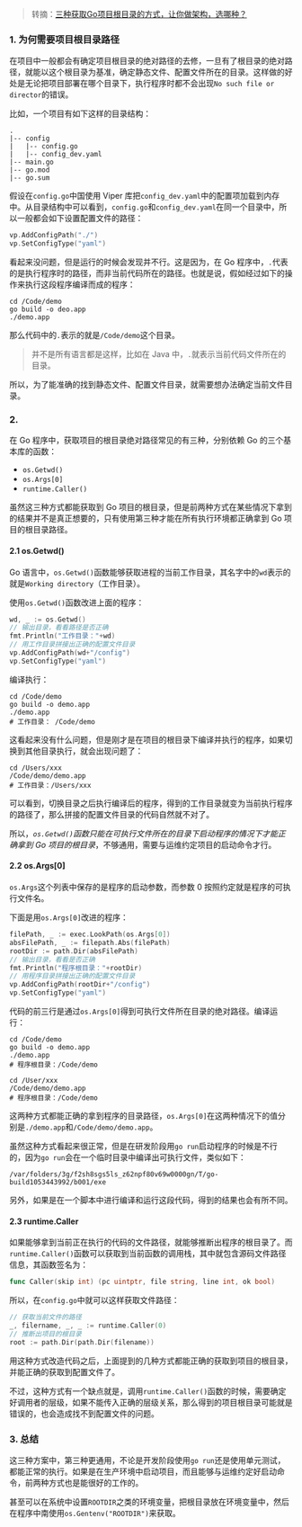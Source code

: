 > 转摘：[三种获取Go项目根目录的方式，让你做架构，选哪种？](https://mp.weixin.qq.com/s/ws0fcHi-DzCN5PrJNDNKog)

### 1. 为何需要项目根目录路径

在项目中一般都会有确定项目根目录的绝对路径的去修，一旦有了根目录的绝对路径，就能以这个根目录为基准，确定静态文件、配置文件所在的目录。这样做的好处是无论把项目部署在哪个目录下，执行程序时都不会出现`No such file or director`的错误。

比如，一个项目有如下这样的目录结构：

```text
.
|-- config
|   |-- config.go
|   |-- config_dev.yaml
|-- main.go
|-- go.mod
|-- go.sum
```

假设在`config.go`中国使用 Viper 库把`config_dev.yaml`中的配置项加载到内存中。从目录结构中可以看到，`config.go`和`config_dev.yaml`在同一个目录中，所以一般都会如下设置配置文件的路径：

```go
vp.AddConfigPath("./")
vp.SetConfigType("yaml")
```

看起来没问题，但是运行的时候会发现并不行。这是因为，在 Go 程序中，`.`代表的是执行程序时的路径，而非当前代码所在的路径。也就是说，假如经过如下的操作来执行这段程序编译而成的程序：

```shell
cd /Code/demo
go build -o deo.app
./demo.app
```

那么代码中的`.`表示的就是`/Code/demo`这个目录。

> 并不是所有语言都是这样，比如在 Java 中，`.`就表示当前代码文件所在的目录。

所以，为了能准确的找到静态文件、配置文件目录，就需要想办法确定当前文件目录。

### 2. 

在 Go 程序中，获取项目的根目录绝对路径常见的有三种，分别依赖 Go 的三个基本库的函数：

* `os.Getwd()`
* `os.Args[0]`
* `runtime.Caller()`

虽然这三种方式都能获取到 Go 项目的根目录，但是前两种方式在某些情况下拿到的结果并不是真正想要的，只有使用第三种才能在所有执行环境都正确拿到 Go 项目的根目录路径。

#### 2.1 os.Getwd()

Go 语言中，`os.Getwd()`函数能够获取进程的当前工作目录，其名字中的`wd`表示的就是`Working directory`（工作目录）。

使用`os.Getwd()`函数改进上面的程序：

```go
wd, _ := os.Getwd()
// 输出目录，看看路径是否正确
fmt.Println("工作目录："+wd)
// 用工作目录拼接出正确的配置文件目录
vp.AddConfigPath(wd+"/config")
vp.SetConfigType("yaml")
```

编译执行：

```shell
cd /Code/demo
go build -o demo.app
./demo.app
# 工作目录： /Code/demo
```

这看起来没有什么问题，但是刚才是在项目的根目录下编译并执行的程序，如果切换到其他目录执行，就会出现问题了：

```shell
cd /Users/xxx
/Code/demo/demo.app
# 工作目录：/Users/xxx
```

可以看到，切换目录之后执行编译后的程序，得到的工作目录就变为当前执行程序的路径了，那么拼接的配置文件目录的代码自然就不对了。

所以，*`os.Getwd()`函数只能在可执行文件所在的目录下启动程序的情况下才能正确拿到 Go 项目的根目录*，不够通用，需要与运维约定项目的启动命令才行。

#### 2.2 os.Args[0]

`os.Args`这个列表中保存的是程序的启动参数，而参数 0 按照约定就是程序的可执行文件名。

下面是用`os.Args[0]`改进的程序：

```go
filePath, _ := exec.LookPath(os.Args[0])
absFilePath, _ := filepath.Abs(filePath)
rootDir := path.Dir(absFilePath)
// 输出目录，看看是否正确
fmt.Println("程序根目录："+rootDir)
// 用程序目录拼接出正确的配置文件目录
vp.AddConfigPath(rootDir+"/config")
vp.SetConfigType("yaml")
```

代码的前三行是通过`os.Args[0]`得到可执行文件所在目录的绝对路径。编译运行：

```shell
cd /Code/demo
go build -o demo.app
./demo.app
# 程序根目录：/Code/demo

cd /User/xxx
/Code/demo/demo.app
# 程序根目录：/Code/demo
```

这两种方式都能正确的拿到程序的目录路径，`os.Args[0]`在这两种情况下的值分别是`./demo.app`和`/Code/demo/demo.app`。

虽然这种方式看起来很正常，但是在研发阶段用`go run`启动程序的时候是不行的，因为`go run`会在一个临时目录中编译出可执行文件，类似如下：

```text
/var/folders/3g/f2sh8sgs5ls_z62npf80v69w0000gn/T/go-build1053443992/b001/exe
```

另外，如果是在一个脚本中进行编译和运行这段代码，得到的结果也会有所不同。

#### 2.3 runtime.Caller

如果能够拿到当前正在执行的代码的文件路径，就能够推断出程序的根目录了。而`runtime.Caller()`函数可以获取到当前函数的调用栈，其中就包含源码文件路径信息，其函数签名为：

```go
func Caller(skip int) (pc uintptr, file string, line int, ok bool)
```

所以，在`config.go`中就可以这样获取文件路径：

```go
// 获取当前文件的路径
_, filername, _, _ := runtime.Caller(0)
// 推断出项目的根目录
root := path.Dir(path.Dir(filename))
```

用这种方式改造代码之后，上面提到的几种方式都能正确的获取到项目的根目录，并能正确的获取到配置文件了。

不过，这种方式有一个缺点就是，调用`runtime.Caller()`函数的时候，需要确定好调用者的层级，如果不能传入正确的层级关系，那么得到的项目根目录可能就是错误的，也会造成找不到配置文件的问题。

### 3. 总结

这三种方案中，第三种更通用，不论是开发阶段使用`go run`还是使用单元测试，都能正常的执行。如果是在生产环境中启动项目，而且能够与运维约定好启动命令，前两种方式也是能很好的工作的。

甚至可以在系统中设置`ROOTDIR`之类的环境变量，把根目录放在环境变量中，然后在程序中南使用`os.Gentenv("ROOTDIR")`来获取。


